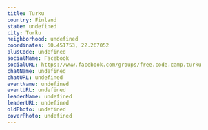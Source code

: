 ```yaml
---
title: Turku
country: Finland
state: undefined
city: Turku
neighborhood: undefined
coordinates: 60.451753, 22.267052
plusCode: undefined
socialName: Facebook
socialURL: https://www.facebook.com/groups/free.code.camp.turku
chatName: undefined
chatURL: undefined
eventName: undefined
eventURL: undefined
leaderName: undefined
leaderURL: undefined
oldPhoto: undefined
coverPhoto: undefined
---
```

